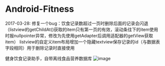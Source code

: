 ﻿# Android-Fitness

2017-03-28:
	修复一个bug：饮食记录数超过一页时删除后面的记录会闪退（listview的getChildAt()获取的item只有第一页的有效，滚动条往下的item使用时报nullpointer异常，修改为先使用getAdapter后调用适配器的getView获取item）
	listview的自定义item布局增加一个隐藏textview保存记录的id（与数据表字段相同）用于删除记录时直接使用

健身饮食记录助手，自带离线食品营养数据库
![image](https://github.com/ghsxl/Android-Fitness/blob/master/Fitness.jpg)
